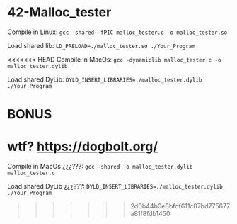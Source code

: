 # 42-Malloc_tester
 
Compile in Linux:
`gcc -shared -fPIC malloc_tester.c -o malloc_tester.so`

Load shared lib:
`LD_PRELOAD=./malloc_tester.so ./Your_Program`



<<<<<<< HEAD
Compile in MacOs:
`gcc -dynamiclib malloc_tester.c -o malloc_tester.dylib`

Load shared DyLib:
`DYLD_INSERT_LIBRARIES=./malloc_tester.dylib ./Your_Program`


# BONUS
wtf? https://dogbolt.org/
=======
Compile in MacOs ¿¿¿???:
`gcc -shared -o malloc_tester.dylib malloc_tester.c`

Load shared DyLib ¿¿¿???:
`DYLD_INSERT_LIBRARIES=./malloc_tester.dylib ./Your_Program`
>>>>>>> 2d0b44b0e8bfdf611c07bd775677a81f8fdb1450
